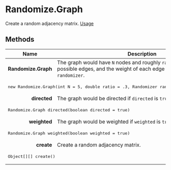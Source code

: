 # Randomize.Graph

Create a random adjacency matrix. [Usage](https://github.com/search?q=Randomize.Graph+repo%3Aalgorithm-visualizer%2Falgorithms&type=Code)

## Methods

<table>
  <thead>
    <tr>
      <th>Name</th>
      <th>Description</th>
    </tr>
  </thead>
  <tbody>
    <tr>
      <td align="right"><b>Randomize.Graph</b></td>
      <td>The graph would have <code>N</code> nodes and roughly <code>ratio</code> * 100% of all the possible edges, and the weight of each edge would be randomized by <code>randomizer</code>.</td>
    </tr>
    <tr>
      <td class={code} colspan="2">
        <pre lang="java">new Randomize.Graph(int N = 5, double ratio = .3, Randomizer randomizer = new Integer())</pre>
      </td>
    </tr>
    <tr>
      <td align="right"><b>directed</b></td>
      <td>The graph would be directed if <code>directed</code> is <code>true</code>.</td>
    </tr>
    <tr>
      <td class={code} colspan="2">
        <pre lang="java">Randomize.Graph directed(boolean directed = true)</pre>
      </td>
    </tr>
    <tr>
      <td align="right"><b>weighted</b></td>
      <td>The graph would be weighted if <code>weighted</code> is <code>true</code>.</td>
    </tr>
    <tr>
      <td class={code} colspan="2">
        <pre lang="java">Randomize.Graph weighted(boolean weighted = true)</pre>
      </td>
    </tr>
    <tr>
      <td align="right"><b>create</b></td>
      <td>Create a random adjacency matrix.</td>
    </tr>
    <tr>
      <td class={code} colspan="2">
        <pre lang="java">Object[][] create()</pre>
      </td>
    </tr>
  </tbody>
</table>
